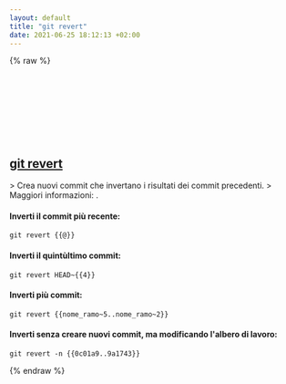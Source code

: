 ```yaml
---
layout: default
title: "git revert"
date: 2021-06-25 18:12:13 +02:00
---
```

{% raw %}
<h2 id="git-revert">
  <a href="/it/common/git-revert.html">git revert</a> <a href="#git-revert"><svg class="icon">
    <use href="/assets/images/unicode_sprite.svg#link" />
  </svg></a>
</h2>
> Crea nuovi commit che invertano i risultati dei commit precedenti.
> Maggiori informazioni: <https://git-scm.com/docs/git-revert>.

#### Inverti il commit più recente:
```shell
git revert {{@}}
```
#### Inverti il quintùltimo commit:
```shell
git revert HEAD~{{4}}
```
#### Inverti più commit:
```shell
git revert {{nome_ramo~5..nome_ramo~2}}
```
#### Inverti senza creare nuovi commit, ma modificando l'albero di lavoro:
```shell
git revert -n {{0c01a9..9a1743}}
```
{% endraw %}